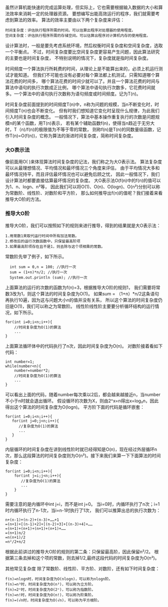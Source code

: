 虽然计算机能快速的完成运算处理，但实际上，它也需要根据输入数据的大小和算法效率来消耗一定的处理器资源。
要想编写出能高效运行的程序，我们就需要考虑到算法的效率。
算法的效率主要由以下两个复杂度来评估：

    时间复杂度：评估执行程序所需的时间。可以估算出程序对处理器的使用程度。
    空间复杂度：评估执行程序所需的存储空间。可以估算出程序对计算机内存的使用程度。

设计算法时，一般是要先考虑系统环境，然后权衡时间复杂度和空间复杂度，选取一个平衡点。
不过，时间复杂度要比空间复杂度更容易产生问题，因此算法研究的主要也是时间复杂度，
不特别说明的情况下，复杂度就是指时间复杂度。


时间频度一个算法执行所耗费的时间，从理论上是不能算出来的，必须上机运行测试才能知道。
但我们不可能也没有必要对每个算法都上机测试，只需知道哪个算法花费的时间多，
哪个算法花费的时间少就可以了。并且一个算法花费的时间与算法中语句的执行次数成正比例，
哪个算法中语句执行次数多，它花费时间就多。一个算法中的语句执行次数称为语句频度或时间频度。记为T(n)。

时间复杂度前面提到的时间频度T(n)中，n称为问题的规模，当n不断变化时，时间频度T(n)也会不断变化。
但有时我们想知道它变化时呈现什么规律，为此我们引入时间复杂度的概念。
一般情况下，算法中基本操作重复执行的次数是问题规模n的某个函数，用T(n)表示，
若有某个辅助函数f(n)，使得当n趋近于无穷大时，T（n)/f(n)的极限值为不等于零的常数，
则称f(n)是T(n)的同数量级函数，记作T(n)=O(f(n))，它称为算法的渐进时间复杂度，简称时间复杂度。

### 大O表示法

像前面用O( )来体现算法时间复杂度的记法，我们称之为大O表示法。
算法复杂度可以从最理想情况、平均情况和最坏情况三个角度来评估，
由于平均情况大多和最坏情况持平，而且评估最坏情况也可以避免后顾之忧，
因此一般情况下，我们设计算法时都要直接估算最坏情况的复杂度。
大O表示法O(f(n)中的f(n)的值可以为1、n、logn、n²等，
因此我们可以将O(1)、O(n)、O(logn)、O(n²)分别可以称为常数阶、线性阶、对数阶和平方阶，
那么如何推导出f(n)的值呢？我们接着来看推导大O阶的方法。

### 推导大O阶
推导大O阶，我们可以按照如下的规则来进行推导，得到的结果就是大O表示法：
    
    1.用常数1来取代运行时间中所有加法常数。
    2.修改后的运行次数函数中，只保留最高阶项
    3.如果最高阶项存在且不是1，则去除与这个项相乘的常数。

常数阶先举了例子，如下所示。
      
      int sum = 0,n = 100; //执行一次  
      sum = (1+n)*n/2; //执行一次  
      System.out.println (sum); //执行一次
上面算法的运行的次数的函数为f(n)=3，根据推导大O阶的规则1，
我们需要将常数3改为1，则这个算法的时间复杂度为O(1)。
如果sum = （1+n）*n/2这条语句再执行10遍，因为这与问题大小n的值并没有关系，
所以这个算法的时间复杂度仍旧是O(1)，我们可以称之为常数阶。
线性阶线性阶主要要分析循环结构的运行情况，如下所示。
    
    for(int i=0;i<n;i++){
        //时间复杂度为O(1)的算法
        ...
    }
上面算法循环体中的代码执行了n次，因此时间复杂度为O(n)。
对数阶接着看如下代码：
    
    int number=1;
    while(number<n){
        number=number*2;
        //时间复杂度为O(1)的算法
        ...
    }
可以看出上面的代码，随着number每次乘以2后，都会越来越接近n，当number不小于n时就会退出循环。
假设循环的次数为X，则由2^x=n得出x=log₂n，因此得出这个算法的时间复杂度为O(logn)。
平方阶下面的代码是循环嵌套：

    for(int i=0;i<n;i++){   
       for(int j=0;j<n;i++){
          //复杂度为O(1)的算法
          ... 
       } 
    }
内层循环的时间复杂度在讲到线性阶时就已经得知是O(n)，现在经过外层循环n次，那么这段算法的时间复杂度则为O(n²)。接下来我们来算一下下面算法的时间复杂度：
    
    for(int i=0;i<n;i++){   
        for(int j=i;j<n;i++){
           //复杂度为O(1)的算法
           ... 
        }
    }
需要注意的是内循环中int j=i，而不是int j=0。
当i=0时，内循环执行了n次；i=1时内循环执行了n-1次，当i=n-1时执行了1次，
我们可以推算出总的执行次数为：
    
    n+(n-1)+(n-2)+(n-3)+……+1
    =(n+1)+[(n-1)+2]+[(n-2)+3]+[(n-3)+4]+……
    =(n+1)+(n+1)+(n+1)+(n+1)+……
    =(n+1)n/2
    =n(n+1)/2
    =n²/2+n/2
根据此前讲过的推导大O阶的规则的第二条：只保留最高阶，因此保留n²/2。
根据第三条去掉和这个项的常数，则去掉1/2,最终这段代码的时间复杂度为O(n²)。

其他常见复杂度
除了常数阶、线性阶、平方阶、对数阶，还有如下时间复杂度：

    f(n)=nlogn时，时间复杂度为O(nlogn)，可以称为nlogn阶。
    f(n)=n³时，时间复杂度为O(n³)，可以称为立方阶。
    f(n)=2ⁿ时，时间复杂度为O(2ⁿ)，可以称为指数阶。
    f(n)=n!时，时间复杂度为O(n!)，可以称为阶乘阶。
    f(n)=(√n时，时间复杂度为O(√n)，可以称为平方根阶。
